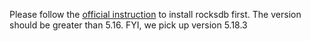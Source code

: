 Please follow the [official instruction](https://github.com/facebook/rocksdb/blob/master/INSTALL.md) to install rocksdb  first.
The version should be greater than 5.16. FYI, we pick up version 5.18.3
